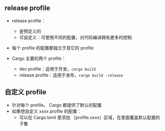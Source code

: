 
## release profile

- release profile：
    - 是预定义的
    - 可自定义：可使用不同的配置，对代码编译拥有更多的控制
- 每个 profile 的配置都独立于其它的 profile

- Cargo 主要的两个 profile：
    - dev profile：适用于开发，`cargo build`
    - release profile：适用于发布，`cargo build -release`

## 自定义 profile
- 针对每个 profile， Cargo 都提供了默认的配置
- 如果想自定义 xxxx proflle 的配置：
  - 可以在 Cargo.toml 里添加 ［profile.xxxx］区域，在里面覆盖默认配置的子集